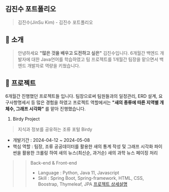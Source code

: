 ## 김진수 포트폴리오
>김진수(JinSu Kim) - 김진수 포트폴리오


## 👋 소개
>안녕하세요 **"많은 것을 배우고 도전하고 싶은"** 김진수입니다.
>6개월간 백엔드 개발자에 대한 Java언어를 학습하였고
>팀 프로젝트를 1개월간 팀장을 맡으면서 백엔드 개발자로 역량을 키웠습니다.


## 📝 프로젝트
6개월간 진행했던 프로젝트들 입니다.
팀장으로써 팀원들과의 일정관리, ERD 설계, 요구사항명세서 등 많은 경험을 하였고
프로젝트 역할에서는 **"새의 종류에 따른 지역별 개체수, 그래프 시각화"** 를 맡아 진행했습니다.


1. Birdy Project
>지식과 정보를 공유하는 조류 포털 Birdy
* 개발기간 : 2024-04-12 ~ 2024-05-08
* 핵심 역할 : 팀장, 조류 공공데이터를 활용한 새의 통계 작성 및 그래프 시각화
파이썬을 활용한 크롤링 하여 새의 뉴스(최신순, 과거순) 새의 과학 뉴스 페이징 처리
>    >Back-end & Front-end
>    > * Language : Python, Java 11, Javascript
>    > * Skill : Spring Boot, Spring-framework, HTML, CSS, Boostrap, Thymeleaf, JPA
> [프로젝트 상세설명](https://github.com/koyuhjkl123/Project_Bridy"프로젝트")


